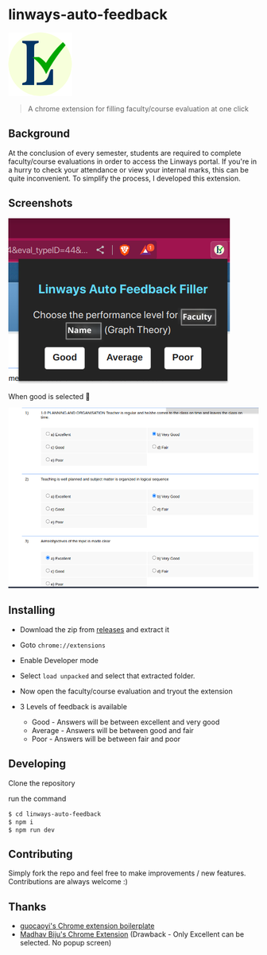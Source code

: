 # linways-auto-feedback

![logo](./src/assets/logo.png)

> A chrome extension for filling faculty/course evaluation at one click

## Background

At the conclusion of every semester, students are required to complete faculty/course evaluations in order to access the Linways portal. If you're in a hurry to check your attendance or view your internal marks, this can be quite inconvenient. To simplify the process, I developed this extension.

## Screenshots

![Screenshot-1](./doc/screenshot-1.png)

When good is selected 🔽

![When good is selected](./doc/screenshot-2.png)


## Installing

- Download the zip from [releases](https://github.com/vivekkj123/linways-auto-feedback/releases) and extract it
- Goto `chrome://extensions`
- Enable Developer mode
- Select `load unpacked` and select that extracted folder.
- Now open the faculty/course evaluation and tryout the extension

- 3 Levels of feedback is available
  - Good - Answers will be between excellent and very good
  - Average - Answers will be between good and fair
  - Poor - Answers will be between fair and poor
## Developing

Clone the repository

run the command

```shell
$ cd linways-auto-feedback
$ npm i
$ npm run dev
```

## Contributing

Simply fork the repo and feel free to make improvements / new features. Contributions are always welcome :)

## Thanks

- [guocaoyi's Chrome extension boilerplate](https://github.com/guocaoyi/create-chrome-ext)
- [Madhav Biju's Chrome Extension](https://github.com/madhavbiju/Feedback-Filler-Chrome-Extension) (Drawback - Only Excellent can be selected. No popup screen)
